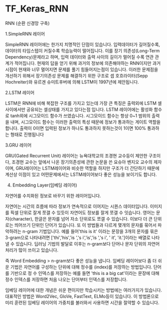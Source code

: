 # TF_Keras_RNN
RNN (순환 신경망 구축)

1.SimpleRNN 레이어

 SimpleRNN 레이어에는 한가지 치명적인 단점이 있습니다. 입력데이터가 길어질수록, 데이터의 타임스텝이 커질수록 학습능력이 떨어집니다.
 이를 장기 의존성(Long-Term Dependency)문제라고 하며, 입력 데이터와 출력 사이의 길이가 멀어질 수록 연관 관계가 적어집니다.
 현재의 답을 얻기 위해 과거의 정보에 의존해야하는 RNN이지만 과거 시점이 현재와 너무 멀어지면 문제를 풀기 힘들어지는점이 있습니다.
 이러한 문제점을 개선하기 위해서 장기의존성 문제를 해결하기 위한 구조로 셉 호흐라이터(Sepp Hochreiter)와 유르겐 슈미트후버에 의해 LSTM이 1997년에 제안됩니다.

2.LSTM 레이어

 LSTM은 RNN에 비해 복잡한 구조를 가지고 있는데 가장 큰 특징은 출력외에 LSTM 셀사이에서만 공유되는 셀상태를 가지고 있다는점 입니다.
 LSTM 레이어에는 활성화 함수로 tanh외에 시그모이드 함수가 쓰였습니다. 시그모이드 함수는 항상 0~1 범위의 출력을 내며, 시그모이드 함수는 이러한 출력의 특성
 때문에 정보가 통과하는 게이트 역할을 합니다. 출력이 0이면 입력된 정보가 하나도 통과하지 못하는것이 1이면 100% 통과하는 형태로 진행됩니다

3.GRU 레이어

 GRU(Gated Recurrent Unit) 레이어는 뉴욕대학교의 조경현 교수등이 제안한 구조이다, 조경현 교수는 앞에서 나온 장기의존성에 관한 
 논문을 쓴 요슈아 벤지오 교수의 제자이며, GRU레이어는 LSTM레이어와 비슷한 역할을 하지만 구조가 더 간단하기 때문에 계산상 
 이점이 있고 어떤문제에서는 LSTM레이어보다 좋은 성능을 보이기도 합니다.

4. Embedding Layer(임베딩 레이어)

 자연어를 수치화된 정보로 바꾸기 위한 레이어입니다.

 자연어는 시간의 흐름에 따라 정보가 연속적으로 이어지는 시퀀스 데이터입니다.
 이미지를 픽셀 단위로 잘게 쪼갤 수 있듯이 자연어도 정보를 잘게 쪼갤 수 잇습니다. 영어는 문자(character), 한글은 문자를 넘어 자소 단위로도 쪼갤 수 있습니다.
 이보다 더 큰 단위로는 띄어쓰기 단위인 단어가 있습니다. 또 이 방법들과 다르게 몇개의 문자를 묶어서 파악하려는 n-gram 기법입니다. 예를 들어'this is it'
 이라는 문장을 3개의 문자를 묶은 3-gram으로 나타내려면 ['thi','his','is ','s i','is','is ','s i', ' it', 'it.']이라는 배열로 나타낼 수 있습니다.
 딥러닝 기법의 발달로 이후는 n-gram보다 단어나 문자 단위의 자연어 처리가 많이 쓰이고 있습니다.

 즉 Word Embedding > n-gram보다 좋은 성능을 냅니다.
 임베딩 레이어보다 좀 더 쉬운 기법은 자연어를 구성하는 단위에 대해 정수를 (index)를 저장하는 방법입니다.
 단어를 기반으로 정 수 인덱스를 저장하는 예를 들면 'this is a big cat'이라는 문장에 대해 정수 인덱스를 저장하면 처음 나오는 단어부터 인덱스를 저장합니다.

 임베딩 레이어에 대한 개념은 쉬운 편이지만 학습시키는 방법에는 여러가지가 있습니다. 대표적인 방법은 Word2Vec, GloVe, FastText, ELMo등이 있습니다.
 이 방법론으로 미리 훈련된 임베딩 레이어의 가중치를 불러와서 사용하면 시간을 절약할 수 있습니다.

